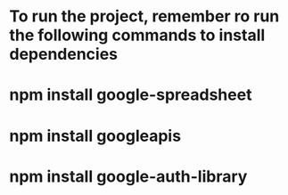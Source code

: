# To run the project, remember ro run the following commands to install dependencies

# npm install google-spreadsheet
# npm install googleapis
# npm install google-auth-library
